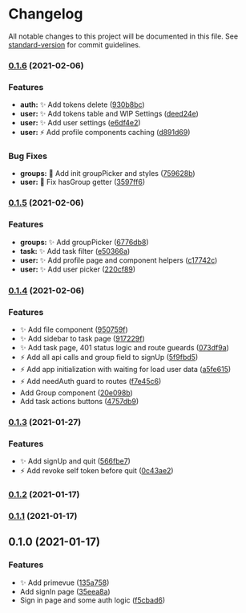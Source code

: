 # Changelog

All notable changes to this project will be documented in this file. See [standard-version](https://github.com/conventional-changelog/standard-version) for commit guidelines.

### [0.1.6](https://github.com/Kolobok12309/My-auth_front/compare/v0.1.5...v0.1.6) (2021-02-06)


### Features

* **auth:** :sparkles: Add tokens delete ([930b8bc](https://github.com/Kolobok12309/My-auth_front/commit/930b8bc8ce43211e0cc3e56262bdbf0346351fc7))
* **user:** :sparkles: Add tokens table and WIP Settings ([deed24e](https://github.com/Kolobok12309/My-auth_front/commit/deed24e70707e8efd2199a4a6484915db99d1c1f))
* **user:** :sparkles: Add user settings ([e6df4e2](https://github.com/Kolobok12309/My-auth_front/commit/e6df4e2c59306e544dfcd3b49b77eaed9aa73f14))
* **user:** :zap: Add profile components caching ([d891d69](https://github.com/Kolobok12309/My-auth_front/commit/d891d69e7d95d51211e4d409ee07e706f7fcc6e4))


### Bug Fixes

* **groups:** :bug: Add init groupPicker and styles ([759628b](https://github.com/Kolobok12309/My-auth_front/commit/759628babf8d427fd4fb48d27197644e3ab8e604))
* **user:** :bug: Fix hasGroup getter ([3597ff6](https://github.com/Kolobok12309/My-auth_front/commit/3597ff64d443fda5cab7d25527e4a1f74baffe61))

### [0.1.5](https://github.com/Kolobok12309/My-auth_front/compare/v0.1.4...v0.1.5) (2021-02-06)


### Features

* **groups:** :sparkles: Add groupPicker ([6776db8](https://github.com/Kolobok12309/My-auth_front/commit/6776db8ca1c21cfc658890f7e9d5c29fd39dd33b))
* **task:** :sparkles: Add task filter ([e50366a](https://github.com/Kolobok12309/My-auth_front/commit/e50366aa18a6cd54e587a5fcb4e92519d899b052))
* **user:** :sparkles: Add profile page and component helpers ([c17742c](https://github.com/Kolobok12309/My-auth_front/commit/c17742ce54f075381690d8b9dec302c37f430be3))
* **user:** :sparkles: Add user picker ([220cf89](https://github.com/Kolobok12309/My-auth_front/commit/220cf8956f77f55a5fbd3ec6fd99fa6fe113aaf1))

### [0.1.4](https://github.com/Kolobok12309/My-auth_front/compare/v0.1.3...v0.1.4) (2021-02-06)


### Features

* :sparkles: Add file component ([950759f](https://github.com/Kolobok12309/My-auth_front/commit/950759fb92d2f703923e474d8c5bc5ebfa6ee1a8))
* :sparkles: Add sidebar to task page ([917229f](https://github.com/Kolobok12309/My-auth_front/commit/917229fb3aaa09dbab341b02a3fa6606f8930c18))
* :sparkles: Add task page, 401 status logic and route gueards ([073df9a](https://github.com/Kolobok12309/My-auth_front/commit/073df9acc5be0c8690e3ee3ea21e93f24a4f660a))
* :zap: Add all api calls and group field to signUp ([5f9fbd5](https://github.com/Kolobok12309/My-auth_front/commit/5f9fbd51f3a416c25587c9550f2039612a0b967b))
* :zap: Add app initialization with waiting for load user data ([a5fe615](https://github.com/Kolobok12309/My-auth_front/commit/a5fe6155ec9f6861a68731da6911e1aebeacae27))
* :zap: Add needAuth guard to routes ([f7e45c6](https://github.com/Kolobok12309/My-auth_front/commit/f7e45c63ceed68014747f26f6fa3ac0d7be21643))
* Add Group component ([20e098b](https://github.com/Kolobok12309/My-auth_front/commit/20e098b35ecc1168055889b111b6b04cd80716d8))
* Add task actions buttons ([4757db9](https://github.com/Kolobok12309/My-auth_front/commit/4757db9c16a2e8b09d7629494022668b70881d49))

### [0.1.3](https://github.com/Kolobok12309/My-auth_front/compare/v0.1.2...v0.1.3) (2021-01-27)


### Features

* :sparkles: Add signUp and quit ([566fbe7](https://github.com/Kolobok12309/My-auth_front/commit/566fbe782643ac1bf8066e2e6379045ed10236da))
* :zap: Add revoke self token before quit ([0c43ae2](https://github.com/Kolobok12309/My-auth_front/commit/0c43ae20b3d9807eefa5629103e00fc3d3b7cdb1))

### [0.1.2](https://github.com/Kolobok12309/My-auth_front/compare/v0.1.1...v0.1.2) (2021-01-17)

### [0.1.1](https://github.com/Kolobok12309/My-auth_front/compare/v0.1.0...v0.1.1) (2021-01-17)

## 0.1.0 (2021-01-17)


### Features

* :sparkles: Add primevue ([135a758](https://github.com/Kolobok12309/My-auth_front/commit/135a758c3d61cfdbe768f979fc8473008db7a34a))
* Add signIn page ([35eea8a](https://github.com/Kolobok12309/My-auth_front/commit/35eea8a57fd0401b2839c8e2611167ea310f29c4))
* Sign in page and some auth logic ([f5cbad6](https://github.com/Kolobok12309/My-auth_front/commit/f5cbad6cade321b66897d9030f31554559196e5d))
